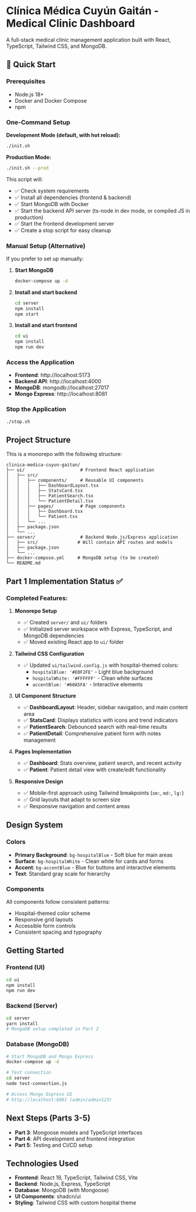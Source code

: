 # Clínica Médica Cuyún Gaitán - Medical Clinic Dashboard

A full-stack medical clinic management application built with React, TypeScript, Tailwind CSS, and MongoDB.

## 🚀 Quick Start

### Prerequisites
- Node.js 18+
- Docker and Docker Compose
- npm

### One-Command Setup

**Development Mode (default, with hot reload):**
```bash
./init.sh
```

**Production Mode:**
```bash
./init.sh --prod
```

This script will:
- ✅ Check system requirements
- ✅ Install all dependencies (frontend & backend)
- ✅ Start MongoDB with Docker
- ✅ Start the backend API server (ts-node in dev mode, or compiled JS in production)
- ✅ Start the frontend development server
- ✅ Create a stop script for easy cleanup

### Manual Setup (Alternative)

If you prefer to set up manually:

1. **Start MongoDB**
   ```bash
   docker-compose up -d
   ```

2. **Install and start backend**
   ```bash
   cd server
   npm install
   npm start
   ```

3. **Install and start frontend**
   ```bash
   cd ui
   npm install
   npm run dev
   ```

### Access the Application

- **Frontend**: http://localhost:5173
- **Backend API**: http://localhost:4000
- **MongoDB**: mongodb://localhost:27017
- **Mongo Express**: http://localhost:8081

### Stop the Application
```bash
./stop.sh
```

## Project Structure

This is a monorepo with the following structure:

```
clinica-medica-cuyun-gaitan/
├── ui/                     # Frontend React application
│   ├── src/
│   │   ├── components/     # Reusable UI components
│   │   │   ├── DashboardLayout.tsx
│   │   │   ├── StatsCard.tsx
│   │   │   ├── PatientSearch.tsx
│   │   │   └── PatientDetail.tsx
│   │   ├── pages/          # Page components
│   │   │   ├── Dashboard.tsx
│   │   │   └── Patient.tsx
│   │   └── ...
│   ├── package.json
│   └── ...
├── server/                 # Backend Node.js/Express application
│   ├── src/               # Will contain API routes and models
│   ├── package.json
│   └── ...
├── docker-compose.yml     # MongoDB setup (to be created)
└── README.md
```

## Part 1 Implementation Status ✅

### Completed Features:

1. **Monorepo Setup**
   - ✅ Created `server/` and `ui/` folders
   - ✅ Initialized server workspace with Express, TypeScript, and MongoDB dependencies
   - ✅ Moved existing React app to `ui/` folder

2. **Tailwind CSS Configuration**
   - ✅ Updated `ui/tailwind.config.js` with hospital-themed colors:
     - `hospitalBlue: '#E0F2FE'` - Light blue background
     - `hospitalWhite: '#FFFFFF'` - Clean white surfaces
     - `accentBlue: '#60A5FA'` - Interactive elements

3. **UI Component Structure**
   - ✅ **DashboardLayout**: Header, sidebar navigation, and main content area
   - ✅ **StatsCard**: Displays statistics with icons and trend indicators
   - ✅ **PatientSearch**: Debounced search with real-time results
   - ✅ **PatientDetail**: Comprehensive patient form with notes management

4. **Pages Implementation**
   - ✅ **Dashboard**: Stats overview, patient search, and recent activity
   - ✅ **Patient**: Patient detail view with create/edit functionality

5. **Responsive Design**
   - ✅ Mobile-first approach using Tailwind breakpoints (`sm:`, `md:`, `lg:`)
   - ✅ Grid layouts that adapt to screen size
   - ✅ Responsive navigation and content areas

## Design System

### Colors
- **Primary Background**: `bg-hospitalBlue` - Soft blue for main areas
- **Surface**: `bg-hospitalWhite` - Clean white for cards and forms
- **Accent**: `bg-accentBlue` - Blue for buttons and interactive elements
- **Text**: Standard gray scale for hierarchy

### Components
All components follow consistent patterns:
- Hospital-themed color scheme
- Responsive grid layouts
- Accessible form controls
- Consistent spacing and typography

## Getting Started

### Frontend (UI)
```bash
cd ui
npm install
npm run dev
```

### Backend (Server)
```bash
cd server
yarn install
# MongoDB setup completed in Part 2
```

### Database (MongoDB)
```bash
# Start MongoDB and Mongo Express
docker-compose up -d

# Test connection
cd server
node test-connection.js

# Access Mongo Express UI
# http://localhost:8081 (admin/admin123)
```

## Next Steps (Parts 3-5)

- **Part 3**: Mongoose models and TypeScript interfaces
- **Part 4**: API development and frontend integration
- **Part 5**: Testing and CI/CD setup

## Technologies Used

- **Frontend**: React 18, TypeScript, Tailwind CSS, Vite
- **Backend**: Node.js, Express, TypeScript
- **Database**: MongoDB (with Mongoose)
- **UI Components**: shadcn/ui
- **Styling**: Tailwind CSS with custom hospital theme
